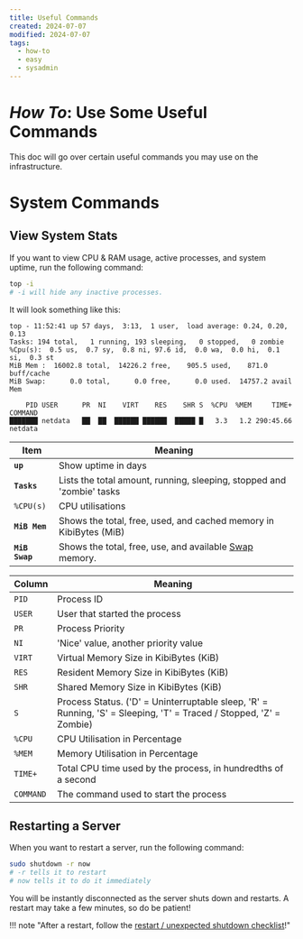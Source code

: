 ```yaml
---
title: Useful Commands
created: 2024-07-07
modified: 2024-07-07
tags:
  - how-to
  - easy
  - sysadmin
---
```

# *How To*: Use Some Useful Commands
This doc will go over certain useful commands you may use on the infrastructure.

# System Commands

## View System Stats
If you want to view CPU & RAM usage, active processes, and system uptime, run the following command:
```bash
top -i
# -i will hide any inactive processes.
```

It will look something like this:
```
top - 11:52:41 up 57 days,  3:13,  1 user,  load average: 0.24, 0.20, 0.13
Tasks: 194 total,   1 running, 193 sleeping,   0 stopped,   0 zombie
%Cpu(s):  0.5 us,  0.7 sy,  0.8 ni, 97.6 id,  0.0 wa,  0.0 hi,  0.1 si,  0.3 st
MiB Mem :  16002.8 total,  14226.2 free,    905.5 used,    871.0 buff/cache
MiB Swap:      0.0 total,      0.0 free,      0.0 used.  14757.2 avail Mem

    PID USER      PR  NI    VIRT    RES    SHR S  %CPU  %MEM     TIME+ COMMAND
███████ netdata   ██  ██  ██████ ██████  █████ █   3.3   1.2 290:45.66 netdata
```


| Item           | Meaning                                                                                        |
| -------------- | ---------------------------------------------------------------------------------------------- |
| **`up`**       | Show uptime in days                                                                            |
| **`Tasks`**    | Lists the total amount, running, sleeping, stopped and 'zombie' tasks                          |
| `%CPU(s)`      | CPU utilisations                                                                               |
| **`MiB Mem`**  | Shows the total, free, used, and cached memory in KibiBytes (MiB)                              |
| **`MiB Swap`** | Shows the total, free, use, and available [Swap](https://phoenixnap.com/kb/swap-space) memory. |


| Column    | Meaning                                                                                                            |
| --------- | ------------------------------------------------------------------------------------------------------------------ |
| `PID`     | Process ID                                                                                                         |
| `USER`    | User that started the process                                                                                      |
| `PR`      | Process Priority                                                                                                   |
| `NI`      | 'Nice' value, another priority value                                                                               |
| `VIRT`    | Virtual Memory Size in KibiBytes (KiB)                                                                             |
| `RES`     | Resident Memory Size in KibiBytes (KiB)                                                                            |
| `SHR`     | Shared Memory Size in KibiBytes (KiB)                                                                              |
| `S`       | Process Status. ('D' = Uninterruptable sleep, 'R' = Running, 'S' = Sleeping, 'T' = Traced / Stopped, 'Z' = Zombie) |
| `%CPU`    | CPU Utilisation in Percentage                                                                                      |
| `%MEM`    | Memory Utilisation in Percentage                                                                                   |
| `TIME+`   | Total CPU time used by the process, in hundredths of a second                                                      |
| `COMMAND` | The command used to start the process                                                                              |

## Restarting a Server
When you want to restart a server, run the following command:
```bash
sudo shutdown -r now
# -r tells it to restart
# now tells it to do it immediately
```
You will be instantly disconnected as the server shuts down and restarts.
A restart may take a few minutes, so do be patient!

!!! note "After a restart, follow the [restart / unexpected shutdown checklist](./power-loss-checklist.md)!"